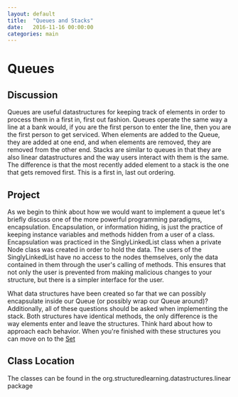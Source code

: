 ```yaml
---
layout: default
title:  "Queues and Stacks"
date:   2016-11-16 00:00:00
categories: main
---
```

# Queues

## Discussion
Queues are useful datastructures for keeping track of elements in order to process them
in a first in, first out fashion. Queues operate the same way a line at a bank would, if you
are the first person to enter the line, then you are the first person to get serviced. When elements
are added to the Queue, they are added at one end, and when elements are removed, they are removed
from the other end.
Stacks are similar to queues in that they are also linear datastructures and the way users interact with them is the same. The difference is that the most recently added element to a stack is the one that gets removed first. This is a first in, last out ordering.

## Project
As we begin to think about how we would want to implement a queue let's briefly discuss one of the more
powerful programming paradigms, encapsulation. Encapsulation, or information hiding, is just the practice of keeping instance variables and methods hidden from a user of a class. Encapsulation was practiced in the SinglyLinkedList class when a private Node class was created in order to hold the data. The users of the SinglyLinkedList have no access to the nodes themselves, only the data contained in them through the user's calling of methods. This ensures that not only the user is prevented from making malicious changes to your structure, but there is a simpler interface for the user.

What data structures have been created so far that we can possibly encapsulate inside our Queue (or possibly wrap our Queue around)? Additionally, all of these questions should be asked when implementing the stack. Both structures have identical methods, the only difference is the way elements enter and leave the structures. Think hard about how to approach each behavior. When you're finished with these structures you can move on to the  [Set](https://garbageman.github.io/StructuredLearning/main/2016/11/17/Set.html)

## Class Location
The classes can be found in the org.structuredlearning.datastructures.linear package
